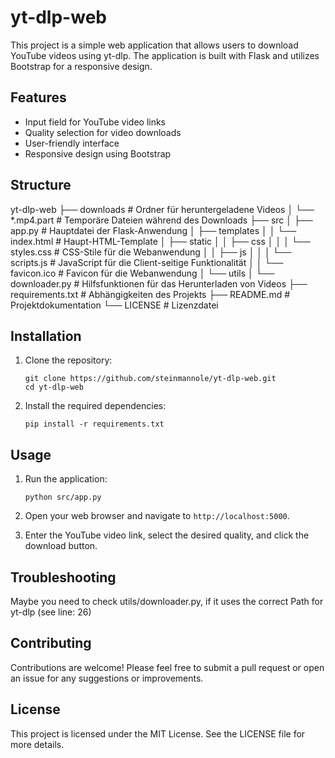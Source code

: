 # yt-dlp-web

This project is a simple web application that allows users to download YouTube videos using yt-dlp. The application is built with Flask and utilizes Bootstrap for a responsive design.

## Features

- Input field for YouTube video links
- Quality selection for video downloads
- User-friendly interface
- Responsive design using Bootstrap

## Structure
yt-dlp-web
├── downloads                 # Ordner für heruntergeladene Videos
│   └── *.mp4.part            # Temporäre Dateien während des Downloads
├── src
│   ├── app.py               # Hauptdatei der Flask-Anwendung
│   ├── templates
│   │   └── index.html       # Haupt-HTML-Template
│   ├── static
│   │   ├── css
│   │   │   └── styles.css   # CSS-Stile für die Webanwendung
│   │   ├── js
│   │   │   └── scripts.js   # JavaScript für die Client-seitige Funktionalität
│   │   └── favicon.ico      # Favicon für die Webanwendung
│   └── utils
│       └── downloader.py    # Hilfsfunktionen für das Herunterladen von Videos
├── requirements.txt          # Abhängigkeiten des Projekts
├── README.md                 # Projektdokumentation
└── LICENSE                   # Lizenzdatei

## Installation

1. Clone the repository:
   ```
   git clone https://github.com/steinmannole/yt-dlp-web.git
   cd yt-dlp-web
   ```

2. Install the required dependencies:
   ```
   pip install -r requirements.txt
   ```

## Usage

1. Run the application:
   ```
   python src/app.py
   ```

2. Open your web browser and navigate to `http://localhost:5000`.

3. Enter the YouTube video link, select the desired quality, and click the download button.

## Troubleshooting 

Maybe you need to check utils/downloader.py, if it uses the correct Path for yt-dlp (see line: 26)

## Contributing

Contributions are welcome! Please feel free to submit a pull request or open an issue for any suggestions or improvements.

## License

This project is licensed under the MIT License. See the LICENSE file for more details.